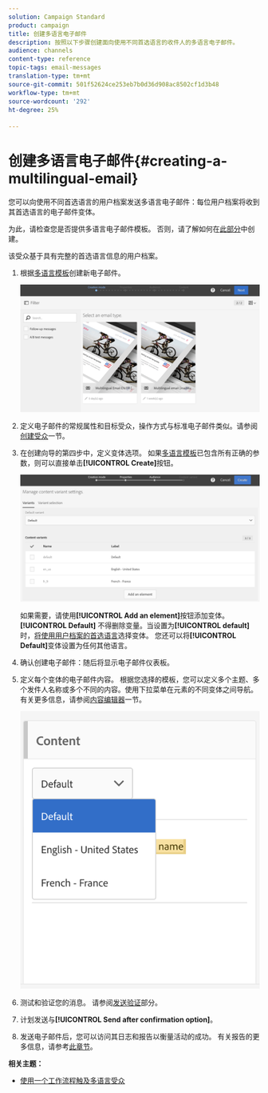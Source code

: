 ```yaml
---
solution: Campaign Standard
product: campaign
title: 创建多语言电子邮件
description: 按照以下步骤创建面向使用不同首选语言的收件人的多语言电子邮件。
audience: channels
content-type: reference
topic-tags: email-messages
translation-type: tm+mt
source-git-commit: 501f52624ce253eb7b0d36d908ac8502cf1d3b48
workflow-type: tm+mt
source-wordcount: '292'
ht-degree: 25%

---
```



# 创建多语言电子邮件{#creating-a-multilingual-email}

您可以向使用不同首选语言的用户档案发送多语言电子邮件：每位用户档案将收到其首选语言的电子邮件变体。

为此，请检查您是否提供多语言电子邮件模板。 否则，请了解如何在[此部分](../../channels/using/multilingual-messages-template.md)中创建。

该受众基于具有完整的首选语言信息的用户档案。

1. 根据[多语言模板](../../channels/using/multilingual-messages-template.md)创建新电子邮件。

   ![](assets/multi_create1.png)

1. 定义电子邮件的常规属性和目标受众，操作方式与标准电子邮件类似。请参阅[创建受众](../../audiences/using/creating-audiences.md)一节。
1. 在创建向导的第四步中，定义变体选项。 如果[多语言模板](../../channels/using/multilingual-messages-template.md)已包含所有正确的参数，则可以直接单击&#x200B;**[!UICONTROL Create]**&#x200B;按钮。

   ![](assets/multi_create4.png)

   如果需要，请使用&#x200B;**[!UICONTROL Add an element]**&#x200B;按钮添加变体。 **[!UICONTROL Default]** 不得删除变量。当设置为&#x200B;**[!UICONTROL default]**&#x200B;时，[将使用用户档案的首选语言](../../audiences/using/creating-profiles.md)选择变体。 您还可以将&#x200B;**[!UICONTROL Default]**&#x200B;变体设置为任何其他语言。

1. 确认创建电子邮件：随后将显示电子邮件仪表板。
1. 定义每个变体的电子邮件内容。 根据您选择的模板，您可以定义多个主题、多个发件人名称或多个不同的内容。使用下拉菜单在元素的不同变体之间导航。 有关更多信息，请参阅[内容编辑器](../../designing/using/designing-content-in-adobe-campaign.md)一节。

   ![](assets/multi_selectcontent.png)

1. 测试和验证您的消息。 请参阅[发送验证](../../sending/using/sending-proofs.md)部分。
1. 计划发送与&#x200B;**[!UICONTROL Send after confirmation option]**。
1. 发送电子邮件后，您可以访问其日志和报告以衡量活动的成功。 有关报告的更多信息，请参考[此章节](../../reporting/using/about-dynamic-reports.md)。

**相关主题：**

* [使用一个工作流程触及多语言受众](https://helpx.adobe.com/cn/campaign/kb/simplify-campaign-management.html#Engageyourcustomersateverystep)
